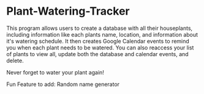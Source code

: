 # Plant-Watering-Tracker

This program allows users to create a database with all their houseplants, including information like each plants name, location, and information about it's watering schedule. It then creates Google Calendar events to remind you when each plant needs to be watered. You can also reaccess your list of plants to view all, update both the database and calendar events, and delete.

Never forget to water your plant again!


Fun Feature to add:
Random name generator
